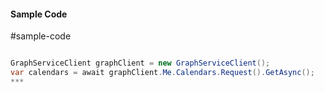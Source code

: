 #### Sample Code
#sample-code 

```C#

GraphServiceClient graphClient = new GraphServiceClient();
var calendars = await graphClient.Me.Calendars.Request().GetAsync();
*** 

```